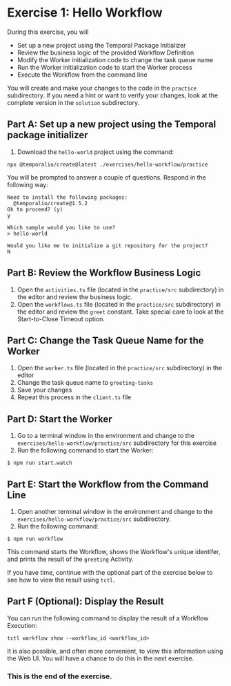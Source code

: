 # Exercise 1: Hello Workflow
During this exercise, you will
* Set up a new project using the Temporal Package Initializer
* Review the business logic of the provided Workflow Definition
* Modify the Worker initialization code to change the task queue name
* Run the Worker initialization code to start the Worker process
* Execute the Workflow from the command line

You will create and make your changes to the code in the `practice` subdirectory. If you need a hint or want to verify your changes, look at the complete version in the `solution` subdirectory.

## Part A: Set up a new project using the Temporal package initializer 
1. Download the `hello-world` project using the command:

```
npx @temporalio/create@latest ./exercises/hello-workflow/practice
```

You will be prompted to answer a couple of questions. Respond in the following way: 

```
Need to install the following packages:
  @temporalio/create@1.5.2
Ok to proceed? (y)
y
```

```
Which sample would you like to use?
> hello-world 
```

```
Would you like me to initialize a git repository for the project? 
N
```

## Part B: Review the Workflow Business Logic

1. Open the `activities.ts` file (located in the `practice/src` subdirectory) in the editor and review the business logic. 
2. Open the `workflows.ts` file (located in the `practice/src` subdirectory) in the editor and review the `greet` constant. Take special care to look at the Start-to-Close Timeout option. 


## Part C: Change the Task Queue Name for the Worker

1. Open the `worker.ts` file (located in the `practice/src` subdirectory) in the editor
2. Change the task queue name to `greeting-tasks`
3. Save your changes
4. Repeat this process in the `client.ts` file 

## Part D: Start the Worker

1. Go to a terminal window in the environment and change to the `exercises/hello-workflow/practice/src` subdirectory for this exercise
2. Run the following command to start the Worker:

```
$ npm run start.watch
```

## Part E: Start the Workflow from the Command Line

1. Open another terminal window in the environment and change to the `exercises/hello-workflow/practice/src` subdirectory. 
2. Run the following command:

```
$ npm run workflow
```

This command starts the Workflow, shows the Workflow's unique identifer, and prints the result of the `greeting` Activity. 


If you have time, continue with the optional part of the exercise below to see how to view the result using `tctl`.

## Part F (Optional): Display the Result
You can run the following command to display the result of a Workflow Execution: 

```
tctl workflow show --workflow_id <workflow_id>
```

It is also possible, and often more convenient, to view this information using the Web UI. You will have a chance to do this in the next exercise.


### This is the end of the exercise.